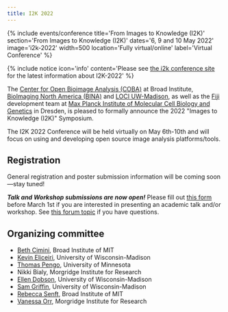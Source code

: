 ```yaml
---
title: I2K 2022
---
```


{% include events/conference title='From Images to Knowledge (I2K)' section='From Images to Knowledge (I2K)' dates='6, 9 and 10 May 2022' image='i2k-2022' width=500 location='Fully virtual/online' label='Virtual Conference' %}

{% include notice icon='info' content='Please see [the i2k conference site](https://i2kconference.org/) for the latest information about I2K-2022' %}

The [Center for Open Bioimage Analysis (COBA)](/orgs/coba) at Broad Institute, [BioImaging North America (BINA)](https://www.bioimagingna.org/) and [LOCI UW-Madison](/orgs/loci), as well as the [Fiji](/software/fiji) development team at [Max Planck Institute of Molecular Cell Biology and Genetics](/orgs/mpi-cbg) in Dresden, is pleased to formally announce the 2022 "Images to Knowledge (I2K)" Symposium.

The I2K 2022 Conference will be held virtually on May 6th-10th and will focus on using and developing open source image analysis platforms/tools.

## Registration

General registration and poster submission information will be coming soon&mdash;stay tuned!

***Talk and Workshop submissions are now open!*** Please fill out [this form](https://forms.gle/DLFFkCeum82MYmAj9) before March 1st if you are interested in presenting an academic talk and/or workshop. See [this forum topic](https://forum.image.sc/t/62833) if you have questions.

## Organizing committee

* [Beth Cimini](https://forum.image.sc/u/bcimini), Broad Institute of MIT
* [Kevin Eliceiri](https://forum.image.sc/u/eliceiri), University of Wisconsin-Madison
* [Thomas Pengo](https://forum.image.sc/u/Thomas_Pengo), University of Minnesota
* Nikki Bialy, Morgridge Institute for Research
* [Ellen Dobson](https://forum.image.sc/u/etadobson), University of Wisconsin-Madison
* [Sam Griffin](https://forum.image.sc/u/smgriffin2), University of Wisconsin-Madison
* [Rebecca Senft](https://forum.image.sc/u/Rebecca_Senft), Broad Institute of MIT
* [Vanessa Orr](https://forum.image.sc/u/VanessaOrr), Morgridge Institute for Research
